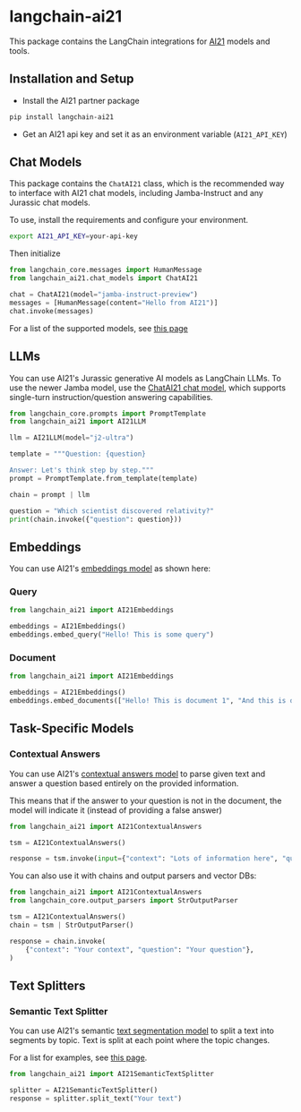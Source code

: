 # langchain-ai21

This package contains the LangChain integrations for [AI21](https://docs.ai21.com/) models and tools.

## Installation and Setup

- Install the AI21 partner package
```bash
pip install langchain-ai21
```
- Get an AI21 api key and set it as an environment variable (`AI21_API_KEY`)


## Chat Models

This package contains the `ChatAI21` class, which is the recommended way to interface with AI21 chat models, including Jamba-Instruct
and any Jurassic chat models.

To use, install the requirements and configure your environment.

```bash
export AI21_API_KEY=your-api-key
```

Then initialize

```python
from langchain_core.messages import HumanMessage
from langchain_ai21.chat_models import ChatAI21

chat = ChatAI21(model="jamba-instruct-preview")
messages = [HumanMessage(content="Hello from AI21")]
chat.invoke(messages)
```

For a list of the supported models, see [this page](https://docs.ai21.com/reference/python-sdk#chat)

## LLMs
You can use AI21's Jurassic generative AI models as LangChain LLMs.
To use the newer Jamba model, use the [ChatAI21 chat model](#chat-models), which
supports single-turn instruction/question answering capabilities.

```python
from langchain_core.prompts import PromptTemplate
from langchain_ai21 import AI21LLM

llm = AI21LLM(model="j2-ultra")

template = """Question: {question}

Answer: Let's think step by step."""
prompt = PromptTemplate.from_template(template)

chain = prompt | llm

question = "Which scientist discovered relativity?"
print(chain.invoke({"question": question}))
```

## Embeddings

You can use AI21's [embeddings model](https://docs.ai21.com/reference/embeddings-ref) as shown here:

### Query

```python
from langchain_ai21 import AI21Embeddings

embeddings = AI21Embeddings()
embeddings.embed_query("Hello! This is some query")
```

### Document

```python
from langchain_ai21 import AI21Embeddings

embeddings = AI21Embeddings()
embeddings.embed_documents(["Hello! This is document 1", "And this is document 2!"])
```

## Task-Specific Models

### Contextual Answers

You can use AI21's [contextual answers model](https://docs.ai21.com/reference/contextual-answers-ref) to parse
given text and answer a question based entirely on the provided information.

This means that if the answer to your question is not in the document,
the model will indicate it (instead of providing a false answer)

```python
from langchain_ai21 import AI21ContextualAnswers

tsm = AI21ContextualAnswers()

response = tsm.invoke(input={"context": "Lots of information here", "question": "Your question about the context"})
```
You can also use it with chains and output parsers and vector DBs:
```python
from langchain_ai21 import AI21ContextualAnswers
from langchain_core.output_parsers import StrOutputParser

tsm = AI21ContextualAnswers()
chain = tsm | StrOutputParser()

response = chain.invoke(
    {"context": "Your context", "question": "Your question"},
)
```

## Text Splitters

### Semantic Text Splitter

You can use AI21's semantic [text segmentation model](https://docs.ai21.com/reference/text-segmentation-ref) to split a text into segments by topic.
Text is split at each point where the topic changes.

For a list for examples, see [this page](https://github.com/langchain-ai/langchain/blob/master/docs/docs/modules/data_connection/document_transformers/semantic_text_splitter.ipynb).

```python
from langchain_ai21 import AI21SemanticTextSplitter

splitter = AI21SemanticTextSplitter()
response = splitter.split_text("Your text")
```